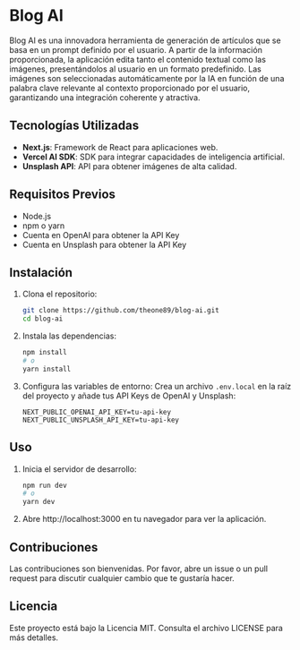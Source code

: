 # Blog AI

Blog AI es una innovadora herramienta de generación de artículos que se basa en un prompt definido por el usuario. A partir de la información proporcionada, la aplicación edita tanto el contenido textual como las imágenes, presentándolos al usuario en un formato predefinido. Las imágenes son seleccionadas automáticamente por la IA en función de una palabra clave relevante al contexto proporcionado por el usuario, garantizando una integración coherente y atractiva.

## Tecnologías Utilizadas

- **Next.js**: Framework de React para aplicaciones web.
- **Vercel AI SDK**: SDK para integrar capacidades de inteligencia artificial.
- **Unsplash API**: API para obtener imágenes de alta calidad.

## Requisitos Previos

- Node.js
- npm o yarn
- Cuenta en OpenAI para obtener la API Key
- Cuenta en Unsplash para obtener la API Key

## Instalación

1. Clona el repositorio:
    ```bash
    git clone https://github.com/theone89/blog-ai.git
    cd blog-ai
    ```

2. Instala las dependencias:
    ```bash
    npm install
    # o
    yarn install
    ```

3. Configura las variables de entorno:
    Crea un archivo `.env.local` en la raíz del proyecto y añade tus API Keys de OpenAI y Unsplash:
    ```env
    NEXT_PUBLIC_OPENAI_API_KEY=tu-api-key
    NEXT_PUBLIC_UNSPLASH_API_KEY=tu-api-key
    ```

## Uso

1. Inicia el servidor de desarrollo:
    ```bash
    npm run dev
    # o
    yarn dev
    ```

2. Abre http://localhost:3000 en tu navegador para ver la aplicación.

## Contribuciones

Las contribuciones son bienvenidas. Por favor, abre un issue o un pull request para discutir cualquier cambio que te gustaría hacer.

## Licencia

Este proyecto está bajo la Licencia MIT. Consulta el archivo LICENSE para más detalles.
